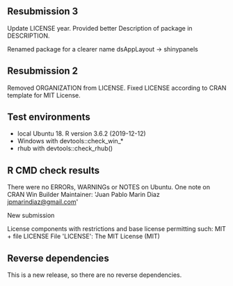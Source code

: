 ## Resubmission 3

Update LICENSE year.
Provided better Description of package in DESCRIPTION.

Renamed package for a clearer name
dsAppLayout -> shinypanels


## Resubmission 2

Removed ORGANIZATION from LICENSE.
Fixed LICENSE according to CRAN template for MIT License.

## Test environments
* local Ubuntu 18. R version 3.6.2 (2019-12-12)
* Windows with devtools::check_win_*
* rhub with devtools::check_rhub()

## R CMD check results
There were no ERRORs, WARNINGs or NOTES on Ubuntu.
One note on CRAN Win Builder 
Maintainer: 'Juan Pablo Marin Diaz <jpmarindiaz@gmail.com>'

New submission

License components with restrictions and base license permitting such:
  MIT + file LICENSE
File 'LICENSE':
  The MIT License (MIT)

## Reverse dependencies

This is a new release, so there are no reverse dependencies.


